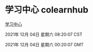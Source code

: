 # 学习中心 colearnhub
[学习中心](http://59.174.25.102:56308/colearnhub/)

2021年 12月 04日 星期六 08:20:07 CST

2021年 12月 04日 星期六 00:20:07 GMT
